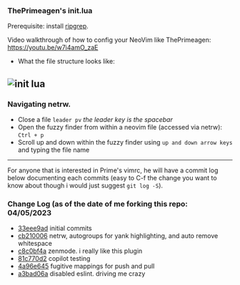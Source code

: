 ### ThePrimeagen's init.lua
Prerequisite: install [ripgrep](https://github.com/BurntSushi/ripgrep).

Video walkthrough of how to config your NeoVim like ThePrimeagen: https://youtu.be/w7i4amO_zaE

- What the file structure looks like:

![init lua](https://user-images.githubusercontent.com/46334926/230166494-c42825b4-7a2e-4d62-b89a-b7bde9c62326.png)
---

### Navigating netrw.
- Close a file `leader pv` *the leader key is the spacebar*
- Open the fuzzy finder from within a neovim file (accessed via netrw): `Ctrl + p`
- Scroll up and down within the fuzzy finder using `up and down arrow keys` and typing the file name

---
For anyone that is interested in Prime's vimrc, he will have a commit log below
documenting each commits (easy to C-f the change you want to know
about though i would just suggest `git log -S`).

### Change Log (as of the date of me forking this repo: 04/05/2023
* [33eee9ad](https://github.com/ThePrimeagen/init.lua/commit/33eee9ad0c035a92137d99dae06a2396be4c892e) initial commits
* [cb210006](https://github.com/ThePrimeagen/init.lua/commit/cb210006356b4b613b71c345cb2b02eefa961fc0) netrw, autogroups for yank highlighting, and auto remove whitespace
* [c8c0bf4a](https://github.com/ThePrimeagen/init.lua/commit/c8c0bf4aeacd0bd77136d9c5ee490680515a106b) zenmode.  i really like this plugin
* [81c770d2](https://github.com/ThePrimeagen/init.lua/commit/81c770d2d2e32e59916b39c7f5babbc8560f7a82) copilot testing
* [4a96e645](https://github.com/ThePrimeagen/init.lua/commit/4a96e6457b0a0241ca7361ce62177aa6b9a33a38) fugitive mappings for push and pull
* [a3bad06a](https://github.com/ThePrimeagen/init.lua/commit/a3bad06a4681c322538d609aa1c0bd18880f77c6) disabled eslint.  driving me crazy


